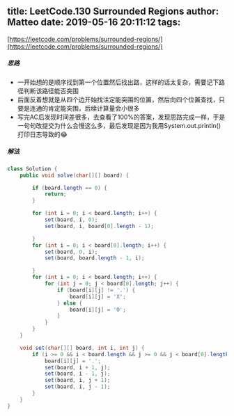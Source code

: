 title: LeetCode.130 Surrounded Regions
author: Matteo
date: 2019-05-16 20:11:12
tags:
---
[https://leetcode.com/problems/surrounded-regions/](https://leetcode.com/problems/surrounded-regions/)
##### 思路
* 一开始想的是顺序找到第一个位置然后找出路，这样的话太复杂，需要记下路径判断该路径能否突围
* 后面反着想就是从四个边开始找注定能突围的位置，然后向四个位置查找，只要是连通的肯定能突围，后续计算量会小很多
* 写完AC后发现时间差很多，去查看了100%的答案，发现思路完成一样，于是一句句改提交为什么会慢这么多，最后发现是因为我用System.out.println()打印日志导致的😂

##### 解法
```java
class Solution {
    public void solve(char[][] board) {

        if (board.length == 0) {
            return;
        }

        for (int i = 0; i < board.length; i++) {
            set(board, i, 0);
            set(board, i, board[0].length - 1);

        }
        for (int i = 0; i < board[0].length; i++) {
            set(board, 0, i);
            set(board, board.length - 1, i);

        }
        for (int i = 0; i < board.length; i++) {
            for (int j = 0; j < board[0].length; j++) {
                if (board[i][j] != '.') {
                    board[i][j] = 'X';
                } else {
                    board[i][j] = 'O';
                }
            }
        }
    }

    void set(char[][] board, int i, int j) {
        if (i >= 0 && i < board.length && j >= 0 && j < board[0].length && board[i][j] == 'O') {
            board[i][j] = '.';
            set(board, i + 1, j);
            set(board, i - 1, j);
            set(board, i, j + 1);
            set(board, i, j - 1);
        }
    }
}
```